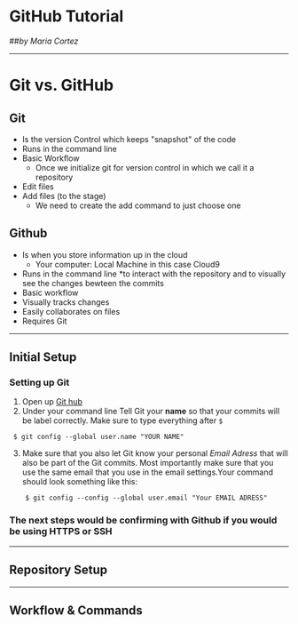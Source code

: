 # GitHub Tutorial

##_by Maria Cortez_

---
# Git   vs. GitHub
 
 ## Git    
* Is the version Control which keeps "snapshot" of the code
* Runs in the command line  
* Basic Workflow 
    * Once we initialize git for version control in which we call it a repository
*  Edit files 
*  Add files (to the stage)
    *  We need to create the add command to just choose one 

  
## Github 
* Is when you store information up in the cloud 
    * Your computer: Local Machine in this case Cloud9 
* Runs in the command line
    *to interact with the repository and to visually see the changes bewteen the commits
* Basic workflow
* Visually tracks changes 
* Easily collaborates on files 
* Requires Git 

 ---

## Initial Setup

### Setting up Git
 1. Open up [Git hub](www.github.com)
 2. Under your command line Tell Git your **name** so that your commits will be label correctly. Make sure to type everything after `$`
   ```
    $ git config --global user.name "YOUR NAME"
```
 3. Make sure that you also let Git know your personal _Email Adress_ that will also be part of the Git commits.  Most importantly make sure that you use the same email that you use in the email settings.Your command should look something like this: 

 ``` 
     $ git config --config --global user.email "Your EMAIL ADRESS"
```
### The next steps would be confirming with Github if you would be using **HTTPS** or **SSH**
---


## Repository Setup



---
## Workflow & Commands